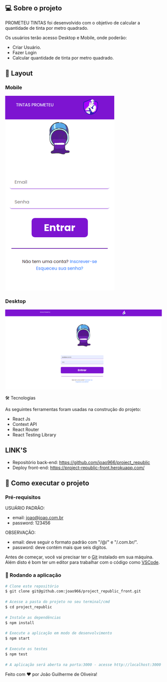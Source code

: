 ## 💻 Sobre o projeto

PROMETEU TINTAS foi desenvolvido com o objetivo de calcular a quantidade de tinta por metro quadrado.

Os usuários terão acesso Desktop e Mobile, onde poderão:

- Criar Usuário.
- Fazer Login
- Calcular quantidade de tinta por metro quadrado.

## 🎨 Layout

### Mobile

<img src="src/assets/mobile.png"/>

### Desktop

<img src="src/assets/layout.png"/>

🛠 Tecnologias

As seguintes ferramentas foram usadas na construção do projeto:

* React Js
* Context API
* React Router
* React Testing Library

## LINK'S
- Repositório back-end: https://github.com/joao966/project_republic
- Deploy front-end: https://project-republic-front.herokuapp.com/

## 🚀 Como executar o projeto

### Pré-requisitos

USUÁRIO PADRÃO: 

- email: joao@joao.com.br
- password: 123456

OBSERVAÇÃO:

- email: deve seguir o formato padrão com "/@/" e "/.com.br/".
- password: deve contém mais que seis digitos.

Antes de começar, você vai precisar ter o [Git](https://git-scm.com) instalado em sua máquina.
Além disto é bom ter um editor para trabalhar com o código como [VSCode](https://code.visualstudio.com/).

### 🧭 Rodando a aplicação
```bash
# Clone este repositório
$ git clone git@github.com:joao966/project_republic_front.git

# Acesse a pasta do projeto no seu terminal/cmd
$ cd project_republic

# Instale as dependências
$ npm install

# Execute a aplicação em modo de desenvolvimento
$ npm start

# Execute os testes
$ npm test

# A aplicação será aberta na porta:3000 - acesse http://localhost:3000
```

Feito com ❤️ por João Guilherme de Oliveira!
